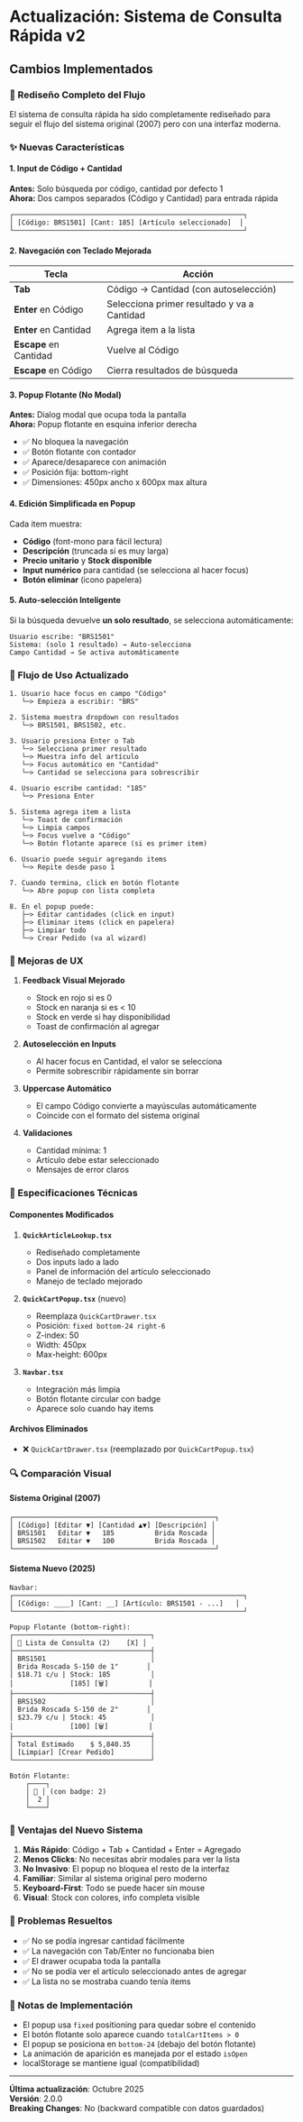 # Actualización: Sistema de Consulta Rápida v2

## Cambios Implementados

### 🔧 Rediseño Completo del Flujo

El sistema de consulta rápida ha sido completamente rediseñado para seguir el flujo del sistema original (2007) pero con una interfaz moderna.

### ✨ Nuevas Características

#### 1. Input de Código + Cantidad
**Antes:** Solo búsqueda por código, cantidad por defecto 1  
**Ahora:** Dos campos separados (Código y Cantidad) para entrada rápida

```
┌─────────────────────────────────────────────────────────┐
│ [Código: BRS1501] [Cant: 185] [Artículo seleccionado]  │
└─────────────────────────────────────────────────────────┘
```

#### 2. Navegación con Teclado Mejorada

| Tecla | Acción |
|-------|--------|
| **Tab** | Código → Cantidad (con autoselección) |
| **Enter** en Código | Selecciona primer resultado y va a Cantidad |
| **Enter** en Cantidad | Agrega item a la lista |
| **Escape** en Cantidad | Vuelve al Código |
| **Escape** en Código | Cierra resultados de búsqueda |

#### 3. Popup Flotante (No Modal)

**Antes:** Dialog modal que ocupa toda la pantalla  
**Ahora:** Popup flotante en esquina inferior derecha

- ✅ No bloquea la navegación
- ✅ Botón flotante con contador
- ✅ Aparece/desaparece con animación
- ✅ Posición fija: bottom-right
- ✅ Dimensiones: 450px ancho x 600px max altura

#### 4. Edición Simplificada en Popup

Cada item muestra:
- **Código** (font-mono para fácil lectura)
- **Descripción** (truncada si es muy larga)
- **Precio unitario** y **Stock disponible**
- **Input numérico** para cantidad (se selecciona al hacer focus)
- **Botón eliminar** (icono papelera)

#### 5. Auto-selección Inteligente

Si la búsqueda devuelve **un solo resultado**, se selecciona automáticamente:
```
Usuario escribe: "BRS1501"
Sistema: (solo 1 resultado) → Auto-selecciona
Campo Cantidad → Se activa automáticamente
```

### 🎯 Flujo de Uso Actualizado

```
1. Usuario hace focus en campo "Código"
   └─> Empieza a escribir: "BRS"
   
2. Sistema muestra dropdown con resultados
   └─> BRS1501, BRS1502, etc.
   
3. Usuario presiona Enter o Tab
   └─> Selecciona primer resultado
   └─> Muestra info del artículo
   └─> Focus automático en "Cantidad"
   └─> Cantidad se selecciona para sobrescribir
   
4. Usuario escribe cantidad: "185"
   └─> Presiona Enter
   
5. Sistema agrega item a lista
   └─> Toast de confirmación
   └─> Limpia campos
   └─> Focus vuelve a "Código"
   └─> Botón flotante aparece (si es primer item)
   
6. Usuario puede seguir agregando items
   └─> Repite desde paso 1
   
7. Cuando termina, click en botón flotante
   └─> Abre popup con lista completa
   
8. En el popup puede:
   ├─> Editar cantidades (click en input)
   ├─> Eliminar items (click en papelera)
   ├─> Limpiar todo
   └─> Crear Pedido (va al wizard)
```

### 🎨 Mejoras de UX

1. **Feedback Visual Mejorado**
   - Stock en rojo si es 0
   - Stock en naranja si es < 10
   - Stock en verde si hay disponibilidad
   - Toast de confirmación al agregar

2. **Autoselección en Inputs**
   - Al hacer focus en Cantidad, el valor se selecciona
   - Permite sobrescribir rápidamente sin borrar

3. **Uppercase Automático**
   - El campo Código convierte a mayúsculas automáticamente
   - Coincide con el formato del sistema original

4. **Validaciones**
   - Cantidad mínima: 1
   - Artículo debe estar seleccionado
   - Mensajes de error claros

### 📐 Especificaciones Técnicas

#### Componentes Modificados

1. **`QuickArticleLookup.tsx`**
   - Rediseñado completamente
   - Dos inputs lado a lado
   - Panel de información del artículo seleccionado
   - Manejo de teclado mejorado

2. **`QuickCartPopup.tsx`** (nuevo)
   - Reemplaza `QuickCartDrawer.tsx`
   - Posición: `fixed bottom-24 right-6`
   - Z-index: 50
   - Width: 450px
   - Max-height: 600px

3. **`Navbar.tsx`**
   - Integración más limpia
   - Botón flotante circular con badge
   - Aparece solo cuando hay items

#### Archivos Eliminados

- ❌ `QuickCartDrawer.tsx` (reemplazado por `QuickCartPopup.tsx`)

### 🔍 Comparación Visual

#### Sistema Original (2007)
```
┌──────────────────────────────────────────────────┐
│ [Código] [Editar ▼] [Cantidad ▲▼] [Descripción] │
│ BRS1501   Editar ▼   185          Brida Roscada │
│ BRS1502   Editar ▼   100          Brida Roscada │
└──────────────────────────────────────────────────┘
```

#### Sistema Nuevo (2025)
```
Navbar:
┌─────────────────────────────────────────────────────────┐
│ [Código: ____] [Cant: __] [Artículo: BRS1501 - ...]   │
└─────────────────────────────────────────────────────────┘

Popup Flotante (bottom-right):
┌──────────────────────────────────┐
│ 🛒 Lista de Consulta (2)    [X] │
├──────────────────────────────────┤
│ BRS1501                          │
│ Brida Roscada S-150 de 1"       │
│ $18.71 c/u | Stock: 185          │
│              [185] [🗑️]          │
├──────────────────────────────────┤
│ BRS1502                          │
│ Brida Roscada S-150 de 2"       │
│ $23.79 c/u | Stock: 45           │
│              [100] [🗑️]          │
├──────────────────────────────────┤
│ Total Estimado    $ 5,840.35     │
│ [Limpiar] [Crear Pedido]         │
└──────────────────────────────────┘

Botón Flotante:
    ┌────┐
    │ 🛒 │ (con badge: 2)
    │  2 │
    └────┘
```

### 🚀 Ventajas del Nuevo Sistema

1. **Más Rápido**: Código + Tab + Cantidad + Enter = Agregado
2. **Menos Clicks**: No necesitas abrir modales para ver la lista
3. **No Invasivo**: El popup no bloquea el resto de la interfaz
4. **Familiar**: Similar al sistema original pero moderno
5. **Keyboard-First**: Todo se puede hacer sin mouse
6. **Visual**: Stock con colores, info completa visible

### 🐛 Problemas Resueltos

- ✅ No se podía ingresar cantidad fácilmente
- ✅ La navegación con Tab/Enter no funcionaba bien
- ✅ El drawer ocupaba toda la pantalla
- ✅ No se podía ver el artículo seleccionado antes de agregar
- ✅ La lista no se mostraba cuando tenía items

### 📝 Notas de Implementación

- El popup usa `fixed` positioning para quedar sobre el contenido
- El botón flotante solo aparece cuando `totalCartItems > 0`
- El popup se posiciona en `bottom-24` (debajo del botón flotante)
- La animación de aparición es manejada por el estado `isOpen`
- localStorage se mantiene igual (compatibilidad)

---

**Última actualización**: Octubre 2025  
**Versión**: 2.0.0  
**Breaking Changes**: No (backward compatible con datos guardados)

